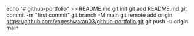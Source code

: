 echo "# github-portfolio" >> README.md
git init
git add README.md
git commit -m "first commit"
git branch -M main
git remote add origin https://github.com/yogeshwaran03/github-portfolio.git
git push -u origin main
